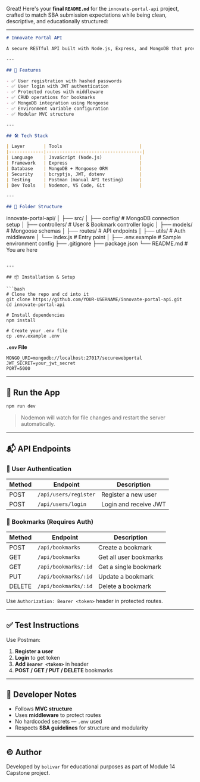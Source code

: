 Great! Here's your **final `README.md`** for the `innovate-portal-api` project, crafted to match SBA submission expectations while being clean, descriptive, and educationally structured:

---

```markdown
# Innovate Portal API

A secure RESTful API built with Node.js, Express, and MongoDB that provides **user authentication** and **bookmark management**. This project is part of the [Software Engineering SBA Module 14 Capstone] and demonstrates secure backend service design.

---

## 📌 Features

- ✅ User registration with hashed passwords
- ✅ User login with JWT authentication
- ✅ Protected routes with middleware
- ✅ CRUD operations for bookmarks
- ✅ MongoDB integration using Mongoose
- ✅ Environment variable configuration
- ✅ Modular MVC structure

---

## 🛠️ Tech Stack

| Layer       | Tools                             |
|-------------|------------------------------------|
| Language    | JavaScript (Node.js)              |
| Framework   | Express                           |
| Database    | MongoDB + Mongoose ORM            |
| Security    | bcryptjs, JWT, dotenv             |
| Testing     | Postman (manual API testing)      |
| Dev Tools   | Nodemon, VS Code, Git             |

---

## 📁 Folder Structure

```

innovate-portal-api/
│
├── src/
│   ├── config/             # MongoDB connection setup
│   ├── controllers/        # User & Bookmark controller logic
│   ├── models/             # Mongoose schemas
│   ├── routes/             # API endpoints
│   ├── utils/              # Auth middleware
│   └── index.js            # Entry point
│
├── .env.example            # Sample environment config
├── .gitignore
├── package.json
└── README.md               # You are here

````

---

## 📦 Installation & Setup

```bash
# Clone the repo and cd into it
git clone https://github.com/YOUR-USERNAME/innovate-portal-api.git
cd innovate-portal-api

# Install dependencies
npm install

# Create your .env file
cp .env.example .env
````

**`.env` File**

```env
MONGO_URI=mongodb://localhost:27017/securewebportal
JWT_SECRET=your_jwt_secret
PORT=5000
```

---

## 🚀 Run the App

```bash
npm run dev
```

> Nodemon will watch for file changes and restart the server automatically.

---

## 📬 API Endpoints

### 🔐 User Authentication

| Method | Endpoint              | Description           |
| ------ | --------------------- | --------------------- |
| POST   | `/api/users/register` | Register a new user   |
| POST   | `/api/users/login`    | Login and receive JWT |

### 🔖 Bookmarks (Requires Auth)

| Method | Endpoint             | Description            |
| ------ | -------------------- | ---------------------- |
| POST   | `/api/bookmarks`     | Create a bookmark      |
| GET    | `/api/bookmarks`     | Get all user bookmarks |
| GET    | `/api/bookmarks/:id` | Get a single bookmark  |
| PUT    | `/api/bookmarks/:id` | Update a bookmark      |
| DELETE | `/api/bookmarks/:id` | Delete a bookmark      |

Use `Authorization: Bearer <token>` header in protected routes.

---

## ✅ Test Instructions

Use Postman:

1. **Register a user**
2. **Login** to get token
3. **Add `Bearer <token>`** in header
4. **POST / GET / PUT / DELETE** bookmarks

---

## 🧠 Developer Notes

* Follows **MVC structure**
* Uses **middleware** to protect routes
* No hardcoded secrets — `.env` used
* Respects **SBA guidelines** for structure and modularity

---

## © Author

Developed by `bolivar` for educational purposes as part of Module 14 Capstone project.

```
